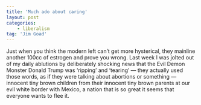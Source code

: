```yaml
---
title: 'Much ado about caring'
layout: post
categories:
    - liberalism
tag: 'Jim Goad'
---
```


Just when you think the modern left can’t get more hysterical, they mainline another 100cc of estrogen and prove you wrong. Last week I was jolted out of my daily ablutions by deliberately shocking news that the Evil Demon Monster Donald Trump was ‘ripping’ and ‘tearing’ — they actually used those words, as if they were talking about abortions or something — innocent tiny brown children from their innocent tiny brown parents at our evil white border with Mexico, a nation that is so great it seems that everyone wants to flee it.